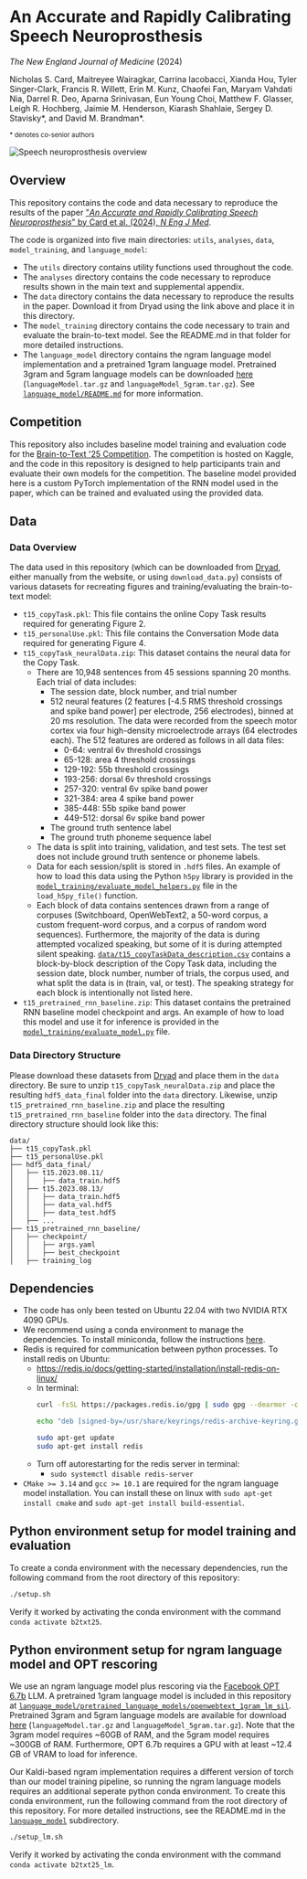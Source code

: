 # An Accurate and Rapidly Calibrating Speech Neuroprosthesis
*The New England Journal of Medicine* (2024)
 
Nicholas S. Card, Maitreyee Wairagkar, Carrina Iacobacci,
Xianda Hou, Tyler Singer-Clark, Francis R. Willett,
Erin M. Kunz, Chaofei Fan, Maryam Vahdati Nia,
Darrel R. Deo, Aparna Srinivasan, Eun Young Choi,
Matthew F. Glasser, Leigh R. Hochberg,
Jaimie M. Henderson, Kiarash Shahlaie,
Sergey D. Stavisky*, and David M. Brandman*.
 
<span style="font-size:0.8em;">\* denotes co-senior authors</span>

![Speech neuroprosthesis overview](b2txt_methods_overview.png)

## Overview
This repository contains the code and data necessary to reproduce the results of the paper ["*An Accurate and Rapidly Calibrating Speech Neuroprosthesis*" by Card et al. (2024), *N Eng J Med*](https://www.nejm.org/doi/full/10.1056/NEJMoa2314132).

The code is organized into five main directories: `utils`, `analyses`, `data`, `model_training`, and `language_model`:
- The `utils` directory contains utility functions used throughout the code.
- The `analyses` directory contains the code necessary to reproduce results shown in the main text and supplemental appendix.
- The `data` directory contains the data necessary to reproduce the results in the paper. Download it from Dryad using the link above and place it in this directory.
- The `model_training` directory contains the code necessary to train and evaluate the brain-to-text model. See the README.md in that folder for more detailed instructions.
- The `language_model` directory contains the ngram language model implementation and a pretrained 1gram language model. Pretrained 3gram and 5gram language models can be downloaded [here](https://datadryad.org/dataset/doi:10.5061/dryad.x69p8czpq) (`languageModel.tar.gz` and `languageModel_5gram.tar.gz`). See [`language_model/README.md`](language_model/README.md) for more information.

## Competition
This repository also includes baseline model training and evaluation code for the [Brain-to-Text '25 Competition](https://www.kaggle.com/competitions/brain-to-text-25). The competition is hosted on Kaggle, and the code in this repository is designed to help participants train and evaluate their own models for the competition. The baseline model provided here is a custom PyTorch implementation of the RNN model used in the paper, which can be trained and evaluated using the provided data.

## Data
### Data Overview
The data used in this repository (which can be downloaded from [Dryad](https://datadryad.org/stash/dataset/doi:10.5061/dryad.dncjsxm85), either manually from the website, or using `download_data.py`) consists of various datasets for recreating figures and training/evaluating the brain-to-text model:
- `t15_copyTask.pkl`: This file contains the online Copy Task results required for generating Figure 2.
- `t15_personalUse.pkl`: This file contains the Conversation Mode data required for generating Figure 4.
- `t15_copyTask_neuralData.zip`: This dataset contains the neural data for the Copy Task.
    - There are 10,948 sentences from 45 sessions spanning 20 months. Each trial of data includes: 
        - The session date, block number, and trial number
        - 512 neural features (2 features [-4.5 RMS threshold crossings and spike band power] per electrode, 256 electrodes), binned at 20 ms resolution. The data were recorded from the speech motor cortex via four high-density microelectrode arrays (64 electrodes each). The 512 features are ordered as follows in all data files: 
            - 0-64: ventral 6v threshold crossings
            - 65-128: area 4 threshold crossings
            - 129-192: 55b threshold crossings
            - 193-256: dorsal 6v threshold crossings
            - 257-320: ventral 6v spike band power
            - 321-384: area 4 spike band power
            - 385-448: 55b spike band power
            - 449-512: dorsal 6v spike band power
        - The ground truth sentence label
        - The ground truth phoneme sequence label
    - The data is split into training, validation, and test sets. The test set does not include ground truth sentence or phoneme labels.
    - Data for each session/split is stored in `.hdf5` files. An example of how to load this data using the Python `h5py` library is provided in the [`model_training/evaluate_model_helpers.py`](model_training/evaluate_model_helpers.py) file in the `load_h5py_file()` function.
    - Each block of data contains sentences drawn from a range of corpuses (Switchboard, OpenWebText2, a 50-word corpus, a custom frequent-word corpus, and a corpus of random word sequences). Furthermore, the majority of the data is during attempted vocalized speaking, but some of it is during attempted silent speaking. [`data/t15_copyTaskData_description.csv`](data/t15_copyTaskData_description.csv) contains a block-by-block description of the Copy Task data, including the session date, block number, number of trials, the corpus used, and what split the data is in (train, val, or test). The speaking strategy for each block is intentionally not listed here.
- `t15_pretrained_rnn_baseline.zip`: This dataset contains the pretrained RNN baseline model checkpoint and args. An example of how to load this model and use it for inference is provided in the [`model_training/evaluate_model.py`](model_training/evaluate_model.py) file.

### Data Directory Structure
Please download these datasets from [Dryad](https://datadryad.org/stash/dataset/doi:10.5061/dryad.dncjsxm85) and place them in the `data` directory. Be sure to unzip `t15_copyTask_neuralData.zip` and place the resulting `hdf5_data_final` folder into the `data` directory. Likewise, unzip `t15_pretrained_rnn_baseline.zip` and place the resulting `t15_pretrained_rnn_baseline` folder into the `data` directory. The final directory structure should look like this:
```
data/
├── t15_copyTask.pkl
├── t15_personalUse.pkl
├── hdf5_data_final/
│   ├── t15.2023.08.11/
│   │   ├── data_train.hdf5
│   ├── t15.2023.08.13/
│   │   ├── data_train.hdf5
│   │   ├── data_val.hdf5
│   │   ├── data_test.hdf5
│   ├── ...
├── t15_pretrained_rnn_baseline/
│   ├── checkpoint/
│   │   ├── args.yaml
│   │   ├── best_checkpoint
│   ├── training_log
```

## Dependencies
- The code has only been tested on Ubuntu 22.04 with two NVIDIA RTX 4090 GPUs.
- We recommend using a conda environment to manage the dependencies. To install miniconda, follow the instructions [here](https://docs.anaconda.com/miniconda/miniconda-install/).
- Redis is required for communication between python processes. To install redis on Ubuntu:
    - https://redis.io/docs/getting-started/installation/install-redis-on-linux/
    - In terminal:
        ```bash
        curl -fsSL https://packages.redis.io/gpg | sudo gpg --dearmor -o /usr/share/keyrings/redis-archive-keyring.gpg
        
        echo "deb [signed-by=/usr/share/keyrings/redis-archive-keyring.gpg] https://packages.redis.io/deb $(lsb_release -cs) main" | sudo tee /etc/apt/sources.list.d/redis.list
        
        sudo apt-get update
        sudo apt-get install redis
        ```
    - Turn off autorestarting for the redis server in terminal:
        - `sudo systemctl disable redis-server`
- `CMake >= 3.14` and `gcc >= 10.1` are required for the ngram language model installation. You can install these on linux with `sudo apt-get install cmake` and `sudo apt-get install build-essential`.

## Python environment setup for model training and evaluation
To create a conda environment with the necessary dependencies, run the following command from the root directory of this repository:
```bash
./setup.sh
```

Verify it worked by activating the conda environment with the command `conda activate b2txt25`.

## Python environment setup for ngram language model and OPT rescoring
We use an ngram language model plus rescoring via the [Facebook OPT 6.7b](https://huggingface.co/facebook/opt-6.7b) LLM. A pretrained 1gram language model is included in this repository at [`language_model/pretrained_language_models/openwebtext_1gram_lm_sil`](language_model/pretrained_language_models/openwebtext_1gram_lm_sil). Pretrained 3gram and 5gram language models are available for download [here](https://datadryad.org/dataset/doi:10.5061/dryad.x69p8czpq) (`languageModel.tar.gz` and `languageModel_5gram.tar.gz`). Note that the 3gram model requires ~60GB of RAM, and the 5gram model requires ~300GB of RAM. Furthermore, OPT 6.7b requires a GPU with at least ~12.4 GB of VRAM to load for inference.

Our Kaldi-based ngram implementation requires a different version of torch than our model training pipeline, so running the ngram language models requires an additional seperate python conda environment. To create this conda environment, run the following command from the root directory of this repository. For more detailed instructions, see the README.md in the [`language_model`](language_model) subdirectory.
```bash
./setup_lm.sh
```

Verify it worked by activating the conda environment with the command `conda activate b2txt25_lm`.
